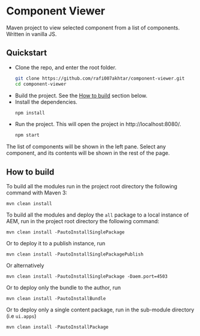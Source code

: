 # Component Viewer

Maven project to view selected component from a list of components. Written in vanilla JS.

## Quickstart

- Clone the repo, and enter the root folder.
    ```sh
    git clone https://github.com/rafi007akhtar/component-viewer.git
    cd component-viewer
    ```
- Build the project. See the [How to build](#how-to-build) section below.
- Install the dependencies.
    ```sh
    npm install
    ```
- Run the project. This will open the project in http://localhost:8080/.
    ```sh
    npm start
    ```

The list of components will be shown in the left pane. Select any component, and its contents will be shown in the rest of the page.

## How to build

To build all the modules run in the project root directory the following command with Maven 3:

    mvn clean install

To build all the modules and deploy the `all` package to a local instance of AEM, run in the project root directory the following command:

    mvn clean install -PautoInstallSinglePackage

Or to deploy it to a publish instance, run

    mvn clean install -PautoInstallSinglePackagePublish

Or alternatively

    mvn clean install -PautoInstallSinglePackage -Daem.port=4503

Or to deploy only the bundle to the author, run

    mvn clean install -PautoInstallBundle

Or to deploy only a single content package, run in the sub-module directory (i.e `ui.apps`)

    mvn clean install -PautoInstallPackage
